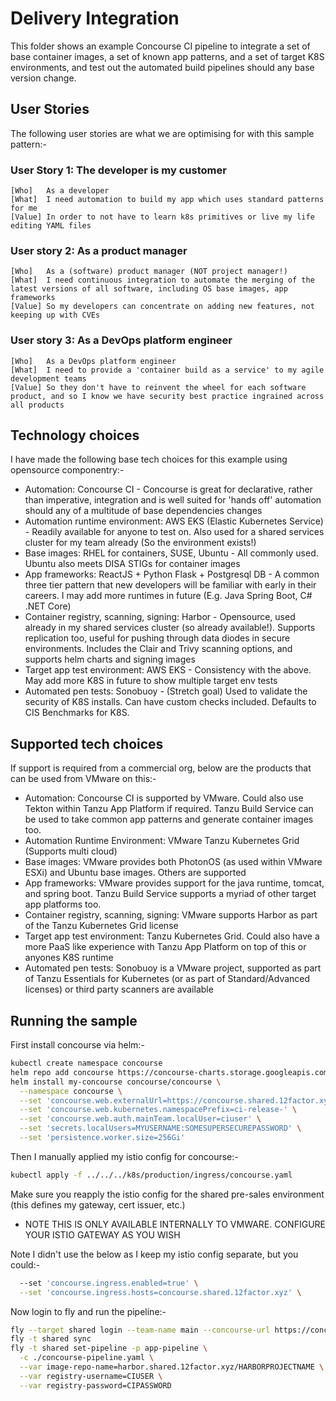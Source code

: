 # Delivery Integration

This folder shows an example Concourse CI pipeline to integrate a set of base container images,
a set of known app patterns, and a set of target K8S environments, and test out the automated
build pipelines should any base version change.

## User Stories

The following user stories are what we are optimising for with this sample pattern:-

### User Story 1: The developer is my customer

```text
[Who]   As a developer
[What]  I need automation to build my app which uses standard patterns for me
[Value] In order to not have to learn k8s primitives or live my life editing YAML files
```

### User story 2: As a product manager

```text
[Who]   As a (software) product manager (NOT project manager!)
[What]  I need continuous integration to automate the merging of the latest versions of all software, including OS base images, app frameworks
[Value] So my developers can concentrate on adding new features, not keeping up with CVEs
```

### User story 3: As a DevOps platform engineer

```text
[Who]   As a DevOps platform engineer
[What]  I need to provide a 'container build as a service' to my agile development teams
[Value] So they don't have to reinvent the wheel for each software product, and so I know we have security best practice ingrained across all products
```

## Technology choices

I have made the following base tech choices for this example using opensource componentry:-

- Automation: Concourse CI - Concourse is great for declarative, rather than imperative, integration and is well suited for 'hands off' automation should any of a multitude of base dependencies changes
- Automation runtime environment: AWS EKS (Elastic Kubernetes Service) - Readily available for anyone to test on. Also used for a shared services cluster for my team already (So the environment exists!)
- Base images: RHEL for containers, SUSE, Ubuntu - All commonly used. Ubuntu also meets DISA STIGs for container images
- App frameworks: ReactJS + Python Flask + Postgresql DB - A common three tier pattern that new developers will be familiar with early in their careers. I may add more runtimes in future (E.g. Java Spring Boot, C# .NET Core)
- Container registry, scanning, signing: Harbor - Opensource, used already in my shared services cluster (so already available!). Supports replication too, useful for pushing through data diodes in secure environments. Includes the Clair and Trivy scanning options, and supports helm charts and signing images
- Target app test environment: AWS EKS - Consistency with the above. May add more K8S in future to show multiple target env tests
- Automated pen tests: Sonobuoy - (Stretch goal) Used to validate the security of K8S installs. Can have custom checks included. Defaults to CIS Benchmarks for K8S.

## Supported tech choices

If support is required from a commercial org, below are the products that can be used from VMware on this:-

- Automation: Concourse CI is supported by VMware. Could also use Tekton within Tanzu App Platform if required. Tanzu Build Service can be used to take common app patterns and generate container images too.
- Automation Runtime Environment: VMware Tanzu Kubernetes Grid (Supports multi cloud)
- Base images: VMware provides both PhotonOS (as used within VMware ESXi) and Ubuntu base images. Others are supported
- App frameworks: VMware provides support for the java runtime, tomcat, and spring boot. Tanzu Build Service supports a myriad of other target app platforms too.
- Container registry, scanning, signing: VMware supports Harbor as part of the Tanzu Kubernetes Grid license
- Target app test environment: Tanzu Kubernetes Grid. Could also have a more PaaS like experience with Tanzu App Platform on top of this or anyones K8S runtime
- Automated pen tests: Sonobuoy is a VMware project, supported as part of Tanzu Essentials for Kubernetes (or as part of Standard/Advanced licenses) or third party scanners are available

## Running the sample

First install concourse via helm:-

```sh
kubectl create namespace concourse
helm repo add concourse https://concourse-charts.storage.googleapis.com/
helm install my-concourse concourse/concourse \
  --namespace concourse \
  --set 'concourse.web.externalUrl=https://concourse.shared.12factor.xyz' \
  --set 'concourse.web.kubernetes.namespacePrefix=ci-release-' \
  --set 'concourse.web.auth.mainTeam.localUser=ciuser' \
  --set 'secrets.localUsers=MYUSERNAME:SOMESUPERSECUREPASSWORD' \
  --set 'persistence.worker.size=256Gi'
```

Then I manually applied my istio config for concourse:-

```sh
kubectl apply -f ../../../k8s/production/ingress/concourse.yaml
```

Make sure you reapply the istio config for the shared pre-sales environment (this defines my gateway, cert issuer, etc.)

 - NOTE THIS IS ONLY AVAILABLE INTERNALLY TO VMWARE. CONFIGURE YOUR ISTIO GATEWAY AS YOU WISH

Note I didn't use the below as I keep my istio config separate, but you could:-

```sh
  --set 'concourse.ingress.enabled=true' \
  --set 'concourse.ingress.hosts=concourse.shared.12factor.xyz' \
```


Now login to fly and run the pipeline:-

```sh
fly --target shared login --team-name main --concourse-url https://concourse.shared.12factor.xyz
fly -t shared sync
fly -t shared set-pipeline -p app-pipeline \
  -c ./concourse-pipeline.yaml \
  --var image-repo-name=harbor.shared.12factor.xyz/HARBORPROJECTNAME \
  --var registry-username=CIUSER \
  --var registry-password=CIPASSWORD
```